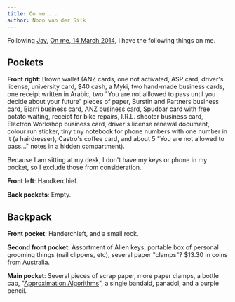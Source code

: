 ```yaml
---
title: On me ...
author: Noon van der Silk
---
```


Following [Jay](http://jehosafet.com/), [On me, 14 March
2014](https://medium.com/p/21a78487a2b3), I have the following things on me.

Pockets
---

**Front right**: Brown wallet (ANZ cards, one not activated, ASP card, driver's
license, university card, $40 cash, a Myki, two hand-made business cards, one
receipt written in Arabic, two "You are not alllowed to pass until you decide
about your future" pieces of paper, Burstin and Partners business card, Biarri
business card, ANZ business card, Spudbar card with free potato waiting,
receipt for bike repairs, I.R.L. shooter business card, Electron
Workshop business card, driver's license renewal document, colour run
sticker, tiny tiny notebook for phone numbers with one number in it
(a hairdresser), Castro's coffee card, and about 5 "You are not
allowed to pass..." notes in a hidden compartment).

Because I am sitting at my desk, I don't have my keys or phone in my pocket,
so I exclude those from consideration.

**Front left**: Handkerchief.

**Back pockets**: Empty.

Backpack
---

**Front pocket**: Handerchieft, and a small rock.

**Second front pocket**: Assortment of Allen keys, portable box of personal
grooming things (nail clippers, etc), several paper "clamps"? $13.30 in coins
from Australia.

**Main pocket**: Several pieces of scrap paper, more paper clamps, a bottle
cap, "[Approximation Algorithms](http://amzn.com/3540653678)", a single
bandaid, panadol, and a purple pencil.
